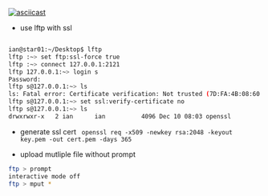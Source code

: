 [![asciicast](https://asciinema.org/a/Jdcp0CA2DOesLr2pC3K6zlwtX.svg)](https://asciinema.org/a/Jdcp0CA2DOesLr2pC3K6zlwtX)

* use lftp  with ssl 

```bash

ian@star01:~/Desktop$ lftp
lftp :~> set ftp:ssl-force true
lftp :~> connect 127.0.0.1:2121
lftp 127.0.0.1:~> login s
Password: 
lftp s@127.0.0.1:~> ls
ls: Fatal error: Certificate verification: Not trusted (7D:FA:4B:08:60:6E:86:B8:44:E9:2D:8B:BE:50:1D:5C:63:32:F3:84)
lftp s@127.0.0.1:~> set ssl:verify-certificate no
lftp s@127.0.0.1:~> ls
drwxrwxr-x   2 ian      ian          4096 Dec 10 08:03 openssl

```


* generate ssl cert
` openssl req -x509 -newkey rsa:2048 -keyout key.pem -out cert.pem -days 365`
 
 * upload mutliple file without prompt
```bash
ftp > prompt
interactive mode off
ftp > mput *
```

